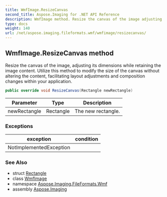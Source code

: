 ```yaml
---
title: WmfImage.ResizeCanvas
second_title: Aspose.Imaging for .NET API Reference
description: WmfImage method. Resize the canvas of the image adjusting its dimensions while retaining the image content. Utilize this method to modify the size of the canvas without altering the content facilitating layout adjustments and composition changes within your application
type: docs
weight: 140
url: /net/aspose.imaging.fileformats.wmf/wmfimage/resizecanvas/
---
```

## WmfImage.ResizeCanvas method

Resize the canvas of the image, adjusting its dimensions while retaining the image content. Utilize this method to modify the size of the canvas without altering the content, facilitating layout adjustments and composition changes within your application.

```csharp
public override void ResizeCanvas(Rectangle newRectangle)
```

| Parameter | Type | Description |
| --- | --- | --- |
| newRectangle | Rectangle | The new rectangle. |

### Exceptions

| exception | condition |
| --- | --- |
| NotImplementedException |  |

### See Also

* struct [Rectangle](../../../aspose.imaging/rectangle/)
* class [WmfImage](../)
* namespace [Aspose.Imaging.FileFormats.Wmf](../../wmfimage/)
* assembly [Aspose.Imaging](../../../)


